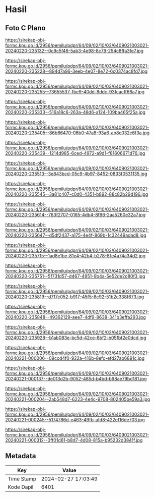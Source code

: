 # Hasil

## Foto C Plano

https://sirekap-obj-formc.kpu.go.id/2956/pemilu/pdpr/64/09/02/10/03/6409021003021-20240220-235132--0c9c5f48-5ab3-4e98-8c79-254c8ffa3fe7.jpg

https://sirekap-obj-formc.kpu.go.id/2956/pemilu/pdpr/64/09/02/10/03/6409021003021-20240220-235228--894d7a96-3eeb-4e07-8e72-6c0374ac8fd7.jpg

https://sirekap-obj-formc.kpu.go.id/2956/pemilu/pdpr/64/09/02/10/03/6409021003021-20240220-235255--73655537-fbe9-40dd-8ddc-93fcacff66a7.jpg

https://sirekap-obj-formc.kpu.go.id/2956/pemilu/pdpr/64/09/02/10/03/6409021003021-20240220-235333--516a18c6-263a-48d6-a124-109ba465f25a.jpg

https://sirekap-obj-formc.kpu.go.id/2956/pemilu/pdpr/64/09/02/10/03/6409021003021-20240220-235405--86b66470-06b0-47a8-93a6-ab8c032c6f3a.jpg

https://sirekap-obj-formc.kpu.go.id/2956/pemilu/pdpr/64/09/02/10/03/6409021003021-20240220-235439--1214d985-6ced-4972-a9d1-f81606671d76.jpg

https://sirekap-obj-formc.kpu.go.id/2956/pemilu/pdpr/64/09/02/10/03/6409021003021-20240220-235513--3e843bcd-05c9-4b97-8452-0833f0531135.jpg

https://sirekap-obj-formc.kpu.go.id/2956/pemilu/pdpr/64/09/02/10/03/6409021003021-20240220-235545--3a81c407-c0d0-4351-b892-88c82b29d196.jpg

https://sirekap-obj-formc.kpu.go.id/2956/pemilu/pdpr/64/09/02/10/03/6409021003021-20240220-235614--763f2707-0165-4db4-8f96-2aa5260e32a7.jpg

https://sirekap-obj-formc.kpu.go.id/2956/pemilu/pdpr/64/09/02/10/03/6409021003021-20240220-235647--d5df2437-a175-4e4f-869b-1c32449adad8.jpg

https://sirekap-obj-formc.kpu.go.id/2956/pemilu/pdpr/64/09/02/10/03/6409021003021-20240220-235715--1ad8e1be-81e4-42b4-b278-81e4a74a34d2.jpg

https://sirekap-obj-formc.kpu.go.id/2956/pemilu/pdpr/64/09/02/10/03/6409021003021-20240220-235751--5f731d57-d467-4951-9b4a-5e52de2d80f3.jpg

https://sirekap-obj-formc.kpu.go.id/2956/pemilu/pdpr/64/09/02/10/03/6409021003021-20240220-235819--d717c052-b917-45f5-8c92-51b2c338f673.jpg

https://sirekap-obj-formc.kpu.go.id/2956/pemilu/pdpr/64/09/02/10/03/6409021003021-20240220-235848--49362129-aee7-4df9-8638-341b3effa293.jpg

https://sirekap-obj-formc.kpu.go.id/2956/pemilu/pdpr/64/09/02/10/03/6409021003021-20240220-235928--b1ab083e-bc5d-42ce-8bf2-b05fbf2e0dcd.jpg

https://sirekap-obj-formc.kpu.go.id/2956/pemilu/pdpr/64/09/02/10/03/6409021003021-20240221-000006--09ccd4f0-922a-416b-8efc-efd27ab6891c.jpg

https://sirekap-obj-formc.kpu.go.id/2956/pemilu/pdpr/64/09/02/10/03/6409021003021-20240221-000137--de013d2b-9052-485d-b4bd-b98ae79bd181.jpg

https://sirekap-obj-formc.kpu.go.id/2956/pemilu/pdpr/64/09/02/10/03/6409021003021-20240221-000204--2ab548d7-6223-4e4c-9708-802405be59a3.jpg

https://sirekap-obj-formc.kpu.go.id/2956/pemilu/pdpr/64/09/02/10/03/6409021003021-20240221-000245--5174786d-e463-49fb-afd8-422ef16de703.jpg

https://sirekap-obj-formc.kpu.go.id/2956/pemilu/pdpr/64/09/02/10/03/6409021003021-20240221-000312--3ff01d61-b8d7-4d08-815a-b95232d3841f.jpg


## Metadata

| Key        | Value               |
| ---------- | ------------------- |
| Time Stamp | 2024-02-27 17:03:49 |
| Kode Dapil | 6401                |



